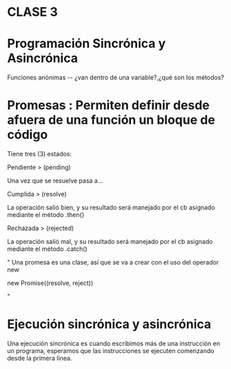 # CLASE 3

# Programación Sincrónica y Asincrónica

Funciones anónimas -- ¿van dentro de una variable?,¿qué son los métodos?

# Promesas : Permiten definir desde afuera de una función un bloque de código

Tiene tres (3) estados: 

Pendiente > (pending)

Una vez que se resuelve pasa a...

Cumplida > (resolve)

La operación salió bien, y su resultado será manejado por el cb asignado mediante el método .then()

Rechazada > (rejected)

La operación salió mal, y su resultado será manejado por el cb asignado mediante el método .catch()

"
Una promesa es una clase, así que se va a crear con el uso del operador new

new Promise((resolve, reject))

"

# Ejecución sincrónica y asincrónica

Una ejecución sincrónica es cuando escribimos más de una instrucción en un programa, esperamos que las instrucciones se ejecuten comenzando desde la primera línea.

